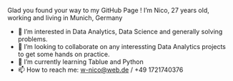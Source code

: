 Glad you found your way to my GitHub Page !
I’m Nico, 27 years old, working and living in Munich, Germany

- 👀 I’m interested in Data Analytics, Data Science and generally solving problems.
- 💞️ I’m looking to collaborate on any interessting Data Analytics projects to get some hands on practice.
- 🌱 I’m currently learning Tablue and Python
- 📫 How to reach me: w-nico@web.de / +49 1721740376

<!---
NicoW1994/NicoW1994 is a ✨ special ✨ repository because its `README.md` (this file) appears on your GitHub profile.
You can click the Preview link to take a look at your changes.
--->
